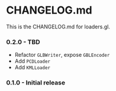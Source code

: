# CHANGELOG.md

This is the CHANGELOG.md for loaders.gl.

### 0.2.0 - TBD

- Refactor `GLBWriter`, expose `GBLEncoder`
- Add `PCDLoader`
- Add `KMLLoader`

### 0.1.0 - Initial release
